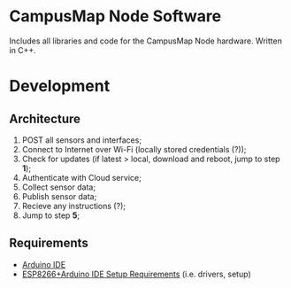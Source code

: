 # CampusMap Node Software

Includes all libraries and code for the CampusMap Node hardware. Written in C++.

# Development

## Architecture

1. POST all sensors and interfaces;
2. Connect to Internet over Wi-Fi (locally stored credentials (?));
3. Check for updates (if latest > local, download and reboot, jump to step **1**);
4. Authenticate with Cloud service;
5. Collect sensor data;
6. Publish sensor data;
7. Recieve any instructions (?);
8. Jump to step **5**;

## Requirements

- [Arduino IDE](https://www.arduino.cc/en/software)
- [ESP8266+Arduino IDE Setup Requirements](https://learn.adafruit.com/adafruit-huzzah32-esp32-feather/using-with-arduino-ide) (i.e. drivers, setup)